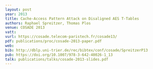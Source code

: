 ```yaml
---
layout: post
year: 2013
title: Cache-Access Pattern Attack on Disaligned AES T-Tables
authors: Raphael Spreitzer, Thomas Plos
venue: COSADE 2013
vatt: 
vurl: https://cosade.telecom-paristech.fr/cosade13/
pdf: publications/proc/cosade-2013-paper.pdf
web: 
bib: http://dblp.uni-trier.de/rec/bibtex/conf/cosade/SpreitzerP13
pub: https://doi.org/10.1007/978-3-642-40026-1_13
talk: publications/talks/cosade-2013-slides.pdf
---
```


